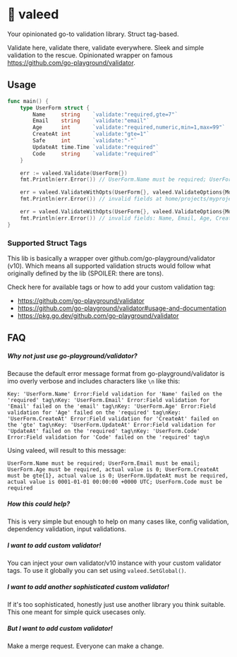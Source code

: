 # 🙅 valeed

Your opinionated go-to validation library. Struct tag-based.

Validate here, validate there, validate everywhere. Sleek and simple validation to the rescue. Opinionated wrapper on famous https://github.com/go-playground/validator.

## Usage

```go
func main() {
	type UserForm struct {
		Name     string    `validate:"required,gte=7"`
		Email    string    `validate:"email"`
		Age      int       `validate:"required,numeric,min=1,max=99"`
		CreateAt int       `validate:"gte=1"`
		Safe     int       `validate:"-"`
		UpdateAt time.Time `validate:"required"`
		Code     string    `validate:"required"`
	}

	err := valeed.Validate(UserForm{})
	fmt.Println(err.Error()) // UserForm.Name must be required; UserForm.Email must be email; UserForm.Age must be required, actual value is 0; UserForm.CreateAt must be gte{1}, actual value is 0; UserForm.UpdateAt must be required, actual value is 0001-01-01 00:00:00 +0000 UTC; UserForm.Code must be required

	err = valeed.ValidateWithOpts(UserForm{}, valeed.ValidateOptions{Mode: valeed.ModeVerbose})
	fmt.Println(err.Error()) // invalid fields at home/projects/myproject/main.go:24: UserForm.Name must be required; UserForm.Email must be email; UserForm.Age must be required, actual value is 0; UserForm.CreateAt must be gte{1}, actual value is 0; UserForm.UpdateAt must be required, actual value is 0001-01-01 00:00:00 +0000 UTC; UserForm.Code must be required

	err = valeed.ValidateWithOpts(UserForm{}, valeed.ValidateOptions{Mode: valeed.ModeCompact})
	fmt.Println(err.Error()) // invalid fields: Name, Email, Age, CreateAt, UpdateAt, Code
}

```

### Supported Struct Tags

This lib is basically a wrapper over github.com/go-playground/validator (v10). Which means all supported validation structs would follow what originally defined by the lib (SPOILER: there are tons).

Check here for available tags or how to add your custom validation tag:

- https://github.com/go-playground/validator
- https://github.com/go-playground/validator#usage-and-documentation
- https://pkg.go.dev/github.com/go-playground/validator

## FAQ

##### Why not just use go-playground/validator?

Because the default error message format from go-playground/validator is imo overly verbose and includes characters like `\n` like this:

`Key: 'UserForm.Name' Error:Field validation for 'Name' failed on the 'required' tag\nKey: 'UserForm.Email' Error:Field validation for 'Email' failed on the 'email' tag\nKey: 'UserForm.Age' Error:Field validation for 'Age' failed on the 'required' tag\nKey: 'UserForm.CreateAt' Error:Field validation for 'CreateAt' failed on the 'gte' tag\nKey: 'UserForm.UpdateAt' Error:Field validation for 'UpdateAt' failed on the 'required' tag\nKey: 'UserForm.Code' Error:Field validation for 'Code' failed on the 'required' tag\n`

Using valeed, will result to this message:

`UserForm.Name must be required; UserForm.Email must be email; UserForm.Age must be required, actual value is 0; UserForm.CreateAt must be gte{1}, actual value is 0; UserForm.UpdateAt must be required, actual value is 0001-01-01 00:00:00 +0000 UTC; UserForm.Code must be required`

##### How this could help?

This is very simple but enough to help on many cases like, config validation, dependency validation, input validations.

##### I want to add custom validator!

You can inject your own validator/v10 instance with your custom validator tags. To use it globally you can set using `valeed.SetGlobal()`.

##### I want to add another sophisticated custom validator!

If it's too sophisticated, honestly just use another library you think suitable. This one meant for simple quick usecases only.

##### But I want to add custom validator!

Make a merge request. Everyone can make a change.
